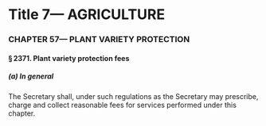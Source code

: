 
# Title 7— AGRICULTURE
### CHAPTER 57— PLANT VARIETY PROTECTION
#### § 2371. Plant variety protection fees
##### (a) In general

The Secretary shall, under such regulations as the Secretary may prescribe, charge and collect reasonable fees for services performed under this chapter.
